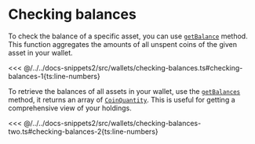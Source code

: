 # Checking balances

To check the balance of a specific asset, you can use [`getBalance`](https://fuels-ts-docs-api.vercel.app/classes/_fuel_ts_account.Account.html#getBalance) method. This function aggregates the amounts of all unspent coins of the given asset in your wallet.

<<< @/../../docs-snippets2/src/wallets/checking-balances.ts#checking-balances-1{ts:line-numbers}

To retrieve the balances of all assets in your wallet, use the [`getBalances`](https://fuels-ts-docs-api.vercel.app/classes/_fuel_ts_account.Account.html#getBalances) method, it returns an array of [`CoinQuantity`](https://fuels-ts-docs-api.vercel.app/types/_fuel_ts_account.CoinQuantity.html). This is useful for getting a comprehensive view of your holdings.

<<< @/../../docs-snippets2/src/wallets/checking-balances-two.ts#checking-balances-2{ts:line-numbers}
